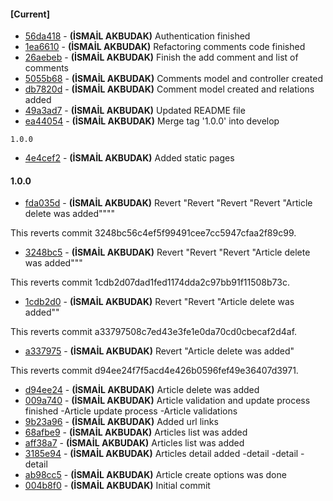 
#### [Current]
 * [56da418](../../commit/56da418) - __(İSMAİL AKBUDAK)__ Authentication finished
 * [1ea6610](../../commit/1ea6610) - __(İSMAİL AKBUDAK)__ Refactoring comments code finished
 * [26aebeb](../../commit/26aebeb) - __(İSMAİL AKBUDAK)__ Finish the add comment and list of comments
 * [5055b68](../../commit/5055b68) - __(İSMAİL AKBUDAK)__ Comments model and controller created
 * [db7820d](../../commit/db7820d) - __(İSMAİL AKBUDAK)__ Comment model created and relations added
 * [49a3ad7](../../commit/49a3ad7) - __(İSMAİL AKBUDAK)__ Updated README file
 * [ea44054](../../commit/ea44054) - __(İSMAİL AKBUDAK)__ Merge tag '1.0.0' into develop

`1.0.0`

 * [4e4cef2](../../commit/4e4cef2) - __(İSMAİL AKBUDAK)__ Added static pages

#### 1.0.0
 * [fda035d](../../commit/fda035d) - __(İSMAİL AKBUDAK)__ Revert "Revert "Revert "Revert "Article delete was added""""

This reverts commit 3248bc56c4ef5f99491cee7cc5947cfaa2f89c99.

 * [3248bc5](../../commit/3248bc5) - __(İSMAİL AKBUDAK)__ Revert "Revert "Revert "Article delete was added"""

This reverts commit 1cdb2d07dad1fed1174dda2c97bb91f11508b73c.

 * [1cdb2d0](../../commit/1cdb2d0) - __(İSMAİL AKBUDAK)__ Revert "Revert "Article delete was added""

This reverts commit a33797508c7ed43e3fe1e0da70cd0cbecaf2d4af.

 * [a337975](../../commit/a337975) - __(İSMAİL AKBUDAK)__ Revert "Article delete was added"

This reverts commit d94ee24f7f5acd4e426b0596fef49e36407d3971.

 * [d94ee24](../../commit/d94ee24) - __(İSMAİL AKBUDAK)__ Article delete was added
 * [009a740](../../commit/009a740) - __(İSMAİL AKBUDAK)__ Article validation and update process finished -Article update process -Article validations
 * [9b23a96](../../commit/9b23a96) - __(İSMAİL AKBUDAK)__ Added url links
 * [68afbe9](../../commit/68afbe9) - __(İSMAİL AKBUDAK)__ Articles list was added
 * [aff38a7](../../commit/aff38a7) - __(İSMAİL AKBUDAK)__ Articles list was added
 * [3185e94](../../commit/3185e94) - __(İSMAİL AKBUDAK)__ Articles detail added -detail -detail -detail
 * [ab98cc5](../../commit/ab98cc5) - __(İSMAİL AKBUDAK)__ Article create options was done
 * [004b8f0](../../commit/004b8f0) - __(İSMAİL AKBUDAK)__ Initial commit
